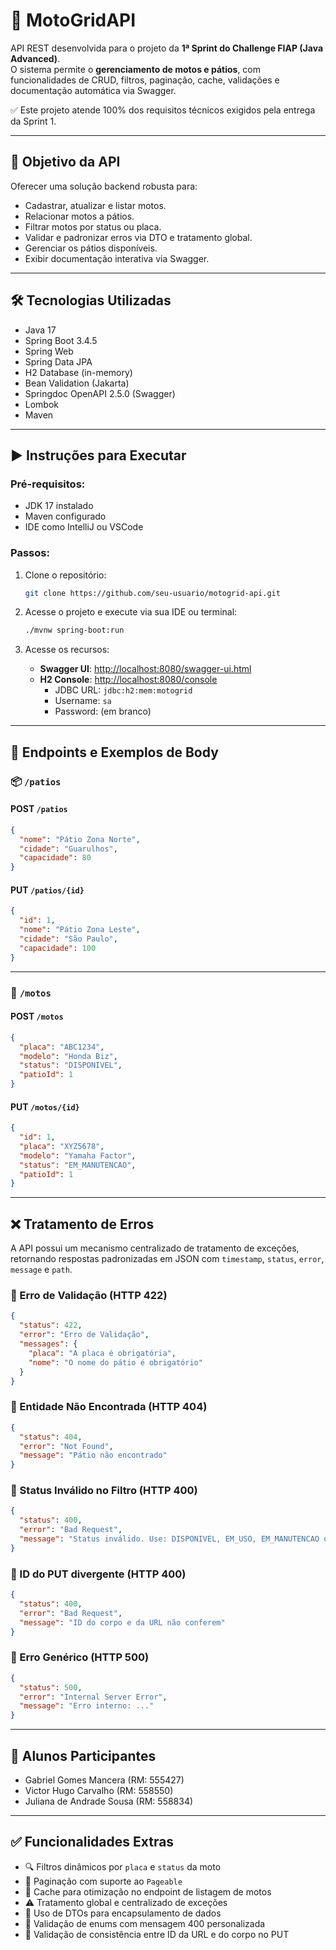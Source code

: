 # 🚀 MotoGridAPI

API REST desenvolvida para o projeto da **1ª Sprint do Challenge FIAP (Java Advanced)**.  
O sistema permite o **gerenciamento de motos e pátios**, com funcionalidades de CRUD, filtros, paginação, cache, validações e documentação automática via Swagger.

✅ Este projeto atende 100% dos requisitos técnicos exigidos pela entrega da Sprint 1.

---

## 🎯 Objetivo da API

Oferecer uma solução backend robusta para:
- Cadastrar, atualizar e listar motos.
- Relacionar motos a pátios.
- Filtrar motos por status ou placa.
- Validar e padronizar erros via DTO e tratamento global.
- Gerenciar os pátios disponíveis.
- Exibir documentação interativa via Swagger.

---

## 🛠 Tecnologias Utilizadas

- Java 17
- Spring Boot 3.4.5
- Spring Web
- Spring Data JPA
- H2 Database (in-memory)
- Bean Validation (Jakarta)
- Springdoc OpenAPI 2.5.0 (Swagger)
- Lombok
- Maven

---

## ▶️ Instruções para Executar

### Pré-requisitos:
- JDK 17 instalado
- Maven configurado
- IDE como IntelliJ ou VSCode

### Passos:

1. Clone o repositório:
   ```bash
   git clone https://github.com/seu-usuario/motogrid-api.git
   ```

2. Acesse o projeto e execute via sua IDE ou terminal:
   ```bash
   ./mvnw spring-boot:run
   ```

3. Acesse os recursos:
    - **Swagger UI**: [http://localhost:8080/swagger-ui.html](http://localhost:8080/swagger-ui.html)
    - **H2 Console**: [http://localhost:8080/console](http://localhost:8080/console)
        - JDBC URL: `jdbc:h2:mem:motogrid`
        - Username: `sa`
        - Password: (em branco)

---

## 🔗 Endpoints e Exemplos de Body

### 📦 `/patios`

#### POST `/patios`
```json
{
  "nome": "Pátio Zona Norte",
  "cidade": "Guarulhos",
  "capacidade": 80
}
```

#### PUT `/patios/{id}`
```json
{
  "id": 1,
  "nome": "Pátio Zona Leste",
  "cidade": "São Paulo",
  "capacidade": 100
}
```

---

### 🛵 `/motos`

#### POST `/motos`
```json
{
  "placa": "ABC1234",
  "modelo": "Honda Biz",
  "status": "DISPONIVEL",
  "patioId": 1
}
```

#### PUT `/motos/{id}`
```json
{
  "id": 1,
  "placa": "XYZ5678",
  "modelo": "Yamaha Factor",
  "status": "EM_MANUTENCAO",
  "patioId": 1
}
```

---

## ❌ Tratamento de Erros

A API possui um mecanismo centralizado de tratamento de exceções, retornando respostas padronizadas em JSON com `timestamp`, `status`, `error`, `message` e `path`.

### 🔸 Erro de Validação (HTTP 422)
```json
{
  "status": 422,
  "error": "Erro de Validação",
  "messages": {
    "placa": "A placa é obrigatória",
    "nome": "O nome do pátio é obrigatório"
  }
}
```

### 🔸 Entidade Não Encontrada (HTTP 404)
```json
{
  "status": 404,
  "error": "Not Found",
  "message": "Pátio não encontrado"
}
```

### 🔸 Status Inválido no Filtro (HTTP 400)
```json
{
  "status": 400,
  "error": "Bad Request",
  "message": "Status inválido. Use: DISPONIVEL, EM_USO, EM_MANUTENCAO ou INATIVA."
}
```

### 🔸 ID do PUT divergente (HTTP 400)
```json
{
  "status": 400,
  "error": "Bad Request",
  "message": "ID do corpo e da URL não conferem"
}
```

### 🔸 Erro Genérico (HTTP 500)
```json
{
  "status": 500,
  "error": "Internal Server Error",
  "message": "Erro interno: ..."
}
```

---

## 👥 Alunos Participantes

- Gabriel Gomes Mancera (RM: 555427)
- Victor Hugo Carvalho (RM: 558550)
- Juliana de Andrade Sousa (RM: 558834)

---

## ✅ Funcionalidades Extras

- 🔍 Filtros dinâmicos por `placa` e `status` da moto
- 📃 Paginação com suporte ao `Pageable`
- 💾 Cache para otimização no endpoint de listagem de motos
- ⚠️ Tratamento global e centralizado de exceções
- 🔄 Uso de DTOs para encapsulamento de dados
- 🛑 Validação de enums com mensagem 400 personalizada
- 🔐 Validação de consistência entre ID da URL e do corpo no PUT
